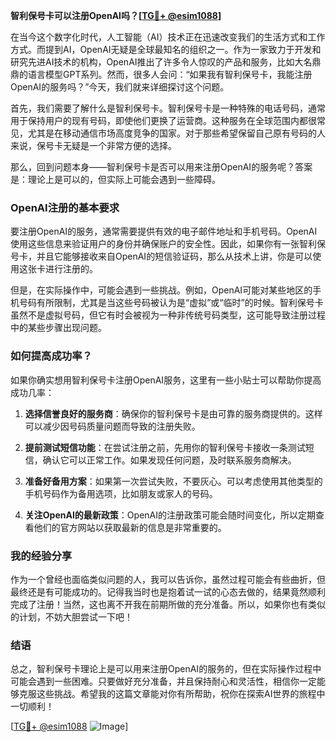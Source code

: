 **智利保号卡可以注册OpenAI吗？[[TG💪+ @esim1088](https://t.me/s/esim1088)]**

在当今这个数字化时代，人工智能（AI）技术正在迅速改变我们的生活方式和工作方式。而提到AI，OpenAI无疑是全球最知名的组织之一。作为一家致力于开发和研究先进AI技术的机构，OpenAI推出了许多令人惊叹的产品和服务，比如大名鼎鼎的语言模型GPT系列。然而，很多人会问：“如果我有智利保号卡，我能注册OpenAI的服务吗？”今天，我们就来详细探讨这个问题。

首先，我们需要了解什么是智利保号卡。智利保号卡是一种特殊的电话号码，通常用于保持用户的现有号码，即使他们更换了运营商。这种服务在全球范围内都很常见，尤其是在移动通信市场高度竞争的国家。对于那些希望保留自己原有号码的人来说，保号卡无疑是一个非常方便的选择。

那么，回到问题本身——智利保号卡是否可以用来注册OpenAI的服务呢？答案是：理论上是可以的，但实际上可能会遇到一些障碍。

### OpenAI注册的基本要求

要注册OpenAI的服务，通常需要提供有效的电子邮件地址和手机号码。OpenAI使用这些信息来验证用户的身份并确保账户的安全性。因此，如果你有一张智利保号卡，并且它能够接收来自OpenAI的短信验证码，那么从技术上讲，你是可以使用这张卡进行注册的。

但是，在实际操作中，可能会遇到一些挑战。例如，OpenAI可能对某些地区的手机号码有所限制，尤其是当这些号码被认为是“虚拟”或“临时”的时候。智利保号卡虽然不是虚拟号码，但它有时会被视为一种非传统号码类型，这可能导致注册过程中的某些步骤出现问题。

### 如何提高成功率？

如果你确实想用智利保号卡注册OpenAI服务，这里有一些小贴士可以帮助你提高成功几率：

1. **选择信誉良好的服务商**：确保你的智利保号卡是由可靠的服务商提供的。这样可以减少因号码质量问题而导致的注册失败。
   
2. **提前测试短信功能**：在尝试注册之前，先用你的智利保号卡接收一条测试短信，确认它可以正常工作。如果发现任何问题，及时联系服务商解决。

3. **准备好备用方案**：如果第一次尝试失败，不要灰心。可以考虑使用其他类型的手机号码作为备用选项，比如朋友或家人的号码。

4. **关注OpenAI的最新政策**：OpenAI的注册政策可能会随时间变化，所以定期查看他们的官方网站以获取最新的信息是非常重要的。

### 我的经验分享

作为一个曾经也面临类似问题的人，我可以告诉你，虽然过程可能会有些曲折，但最终还是有可能成功的。记得我当时也是抱着试一试的心态去做的，结果竟然顺利完成了注册！当然，这也离不开我在前期所做的充分准备。所以，如果你也有类似的计划，不妨大胆尝试一下吧！

### 结语

总之，智利保号卡理论上是可以用来注册OpenAI的服务的，但在实际操作过程中可能会遇到一些困难。只要做好充分准备，并且保持耐心和灵活性，相信你一定能够克服这些挑战。希望我的这篇文章能对你有所帮助，祝你在探索AI世界的旅程中一切顺利！

[[TG💪+ @esim1088](https://t.me/s/esim1088) ![Image](https://i.postimg.cc/4NQfJmqS/Snipaste-2025-05-13-00-14-12.png)]